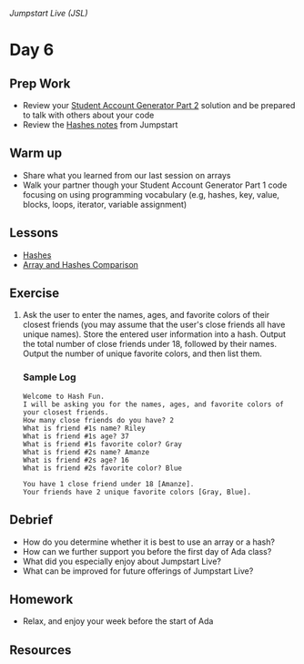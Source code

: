 _Jumpstart Live (JSL)_
# Day 6

## Prep Work
* Review your [Student Account Generator Part 2](https://github.com/Ada-Developers-Academy/jump-start/blob/master/lessons/12-basic-data-structs/assignments/account-generator-cont.md) solution and be prepared to talk with others about your code
* Review the [Hashes notes](https://github.com/Ada-Developers-Academy/jump-start/blob/master/lessons/12-basic-data-structs/notes/hashes.md) from Jumpstart

## Warm up
* Share what you learned from our last session on arrays
* Walk your partner though your Student Account Generator Part 1 code focusing on using programming vocabulary (e.g, hashes, key, value, blocks, loops, iterator, variable assignment)

## Lessons
* [Hashes](hashes.md)
* [Array and Hashes Comparison](arrays_vs_hashes.md)

## Exercise
1. Ask the user to enter the names, ages, and favorite colors of their closest friends (you may assume that the user's close friends all have unique names). Store the entered user information into a hash. Output the total number of close friends under 18, followed by their names. Output the number of unique favorite colors, and then list them.

	### Sample Log

	```
	Welcome to Hash Fun.
	I will be asking you for the names, ages, and favorite colors of your closest friends.
	How many close friends do you have? 2
	What is friend #1s name? Riley
	What is friend #1s age? 37
	What is friend #1s favorite color? Gray
	What is friend #2s name? Amanze
	What is friend #2s age? 16
	What is friend #2s favorite color? Blue

	You have 1 close friend under 18 [Amanze].
	Your friends have 2 unique favorite colors [Gray, Blue].
	```

## Debrief
* How do you determine whether it is best to use an array or a hash?
* How can we further support you before the first day of Ada class?
* What did you especially enjoy about Jumpstart Live?
* What can be improved for future offerings of Jumpstart Live?

## Homework
* Relax, and enjoy your week before the start of Ada

## Resources